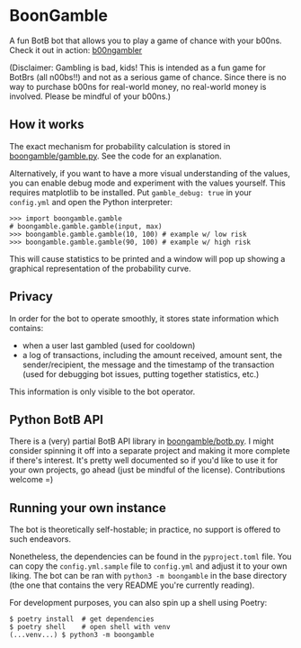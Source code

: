 # BoonGamble

A fun BotB bot that allows you to play a game of chance with your b00ns. Check it out in action: [b00ngambler](https://battleofthebits.com/barracks/Profile/b00ngambler/)

(Disclaimer: Gambling is bad, kids! This is intended as a fun game for BotBrs (all n00bs!!) and not as a serious game of chance. Since there is no way to purchase b00ns for real-world money, no real-world money is involved. Please be mindful of your b00ns.)

## How it works

The exact mechanism for probability calculation is stored in [boongamble/gamble.py](https://github.com/knuxify/BoonGamble/blob/main/boongamble/gamble.py). See the code for an explanation.

Alternatively, if you want to have a more visual understanding of the values, you can enable debug mode and experiment with the values yourself. This requires matplotlib to be installed. Put `gamble_debug: true` in your `config.yml` and open the Python interpreter:

```python3
>>> import boongamble.gamble
# boongamble.gamble.gamble(input, max)
>>> boongamble.gamble.gamble(10, 100) # example w/ low risk
>>> boongamble.gamble.gamble(90, 100) # example w/ high risk
```

This will cause statistics to be printed and a window will pop up showing a graphical representation of the probability curve.

## Privacy

In order for the bot to operate smoothly, it stores state information which contains:

- when a user last gambled (used for cooldown)
- a log of transactions, including the amount received, amount sent, the sender/recipient, the message and the timestamp of the transaction (used for debugging bot issues, putting together statistics, etc.)

This information is only visible to the bot operator.

## Python BotB API

There is a (very) partial BotB API library in [boongamble/botb.py](https://github.com/knuxify/BoonGamble/blob/main/boongamble/botb.py). I might consider spinning it off into a separate project and making it more complete if there's interest. It's pretty well documented so if you'd like to use it for your own projects, go ahead (just be mindful of the license). Contributions welcome =)

## Running your own instance

The bot is theoretically self-hostable; in practice, no support is offered to such endeavors.

Nonetheless, the dependencies can be found in the `pyproject.toml` file. You can copy the `config.yml.sample` file to `config.yml` and adjust it to your own liking. The bot can be ran with `python3 -m boongamble` in the base directory (the one that contains the very README you're currently reading).

For development purposes, you can also spin up a shell using Poetry:

```shell
$ poetry install  # get dependencies
$ poetry shell    # open shell with venv
(...venv...) $ python3 -m boongamble
```

